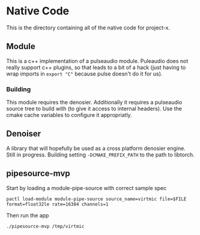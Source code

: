# Native Code

This is the directory containing all of the native code for project-x.

## Module
This is a c++ implementation of a pulseaudio module. Puleaudio does not really
support c++ plugins, so that leads to a bit of a hack (just having
to wrap imports in `export "C"` because pulse doesn't do it for us).

### Building
This module requires the denosier. Additionally it requires a pulseaudio source
tree to build with (to give it access to internal headers). Use the cmake cache
variables to configure it appropriatly.

## Denoiser
A library that will hopefully be used as a cross platform denosier engine. Still
in progress. Building setting `-DCMAKE_PREFIX_PATH` to the path to libtorch.

## pipesource-mvp
Start by loading a module-pipe-source with correct sample spec
```
pactl load-module module-pipe-source source_name=virtmic file=$FILE
format=float32le rate=16384 channels=1
```

Then run the app
```
./pipesource-mvp /tmp/virtmic
```
